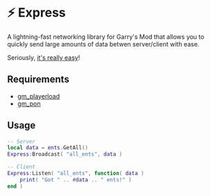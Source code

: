 # ⚡ Express
A lightning-fast networking library for Garry's Mod that allows you to quickly send large amounts of data betwen server/client with ease.

Seriously, [it's really easy](#Usage)!

## Requirements
 - [gm_playerload](https://github.com/CFC-Servers/gm_playerload)
 - [gm_pon](https://github.com/CFC-Servers/gm_pon)

## Usage
```lua
-- Server
local data = ents.GetAll()
Express:Broadcast( "all_ents", data )

-- Client
Express:Listen( "all_ents", function( data )
    print( "Got " .. #data .. " ents!" )
end )
```
